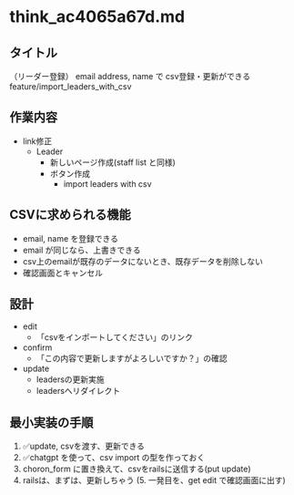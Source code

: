 # think_ac4065a67d.md
## タイトル
（リーダー登録） email address, name で csv登録・更新ができる
feature/import_leaders_with_csv

## 作業内容
- link修正
  - Leader
    - 新しいページ作成(staff list と同様)
    - ボタン作成
      - import leaders with csv


## CSVに求められる機能
- email, name を登録できる
- email が同じなら、上書きできる
- csv上のemailが既存のデータにないとき、既存データを削除しない
- 確認画面とキャンセル

## 設計
- edit
  - 「csvをインポートしてください」のリンク
- confirm
  - 「この内容で更新しますがよろしいですか？」の確認
- update
  - leadersの更新実施
  - leadersへリダイレクト

## 最小実装の手順
1. ✅update, csvを渡す、更新できる
2. ✅chatgpt を使って、csv import の型を作っておく
3. choron_form に置き換えて、csvをrailsに送信する(put update)
4. railsは、まずは、更新しちゃう
(5. 一発目を、get edit で確認画面に出す)


